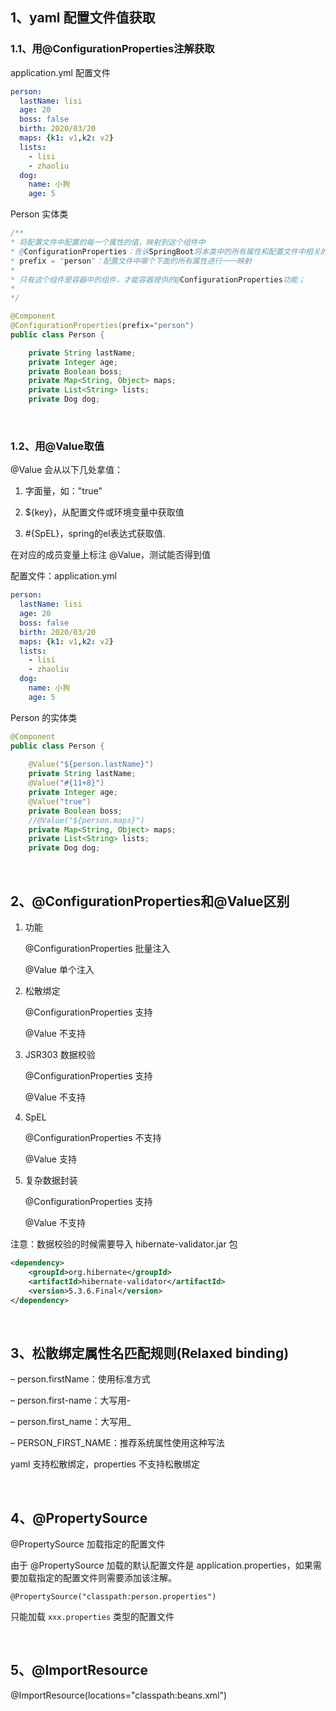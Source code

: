 ## 1、yaml 配置文件值获取

### 1.1、用@ConfigurationProperties注解获取

application.yml 配置文件

~~~yml
person:
  lastName: lisi
  age: 20
  boss: false
  birth: 2020/03/20
  maps: {k1: v1,k2: v2}
  lists:
    - lisi
    - zhaoliu
  dog:
    name: 小狗
    age: 5
~~~

Person 实体类

~~~java
/**
* 将配置文件中配置的每一个属性的值，映射到这个组件中
* @ConfigurationProperties：告诉SpringBoot将本类中的所有属性和配置文件中相关的配置进行绑定；
* prefix = "person"：配置文件中哪个下面的所有属性进行一一映射
*
* 只有这个组件是容器中的组件，才能容器提供的@ConfigurationProperties功能；
*
*/

@Component
@ConfigurationProperties(prefix="person")
public class Person {

	private String lastName;
	private Integer age;
	private Boolean boss;
	private Map<String, Object> maps;
	private List<String> lists;
	private Dog dog;
~~~

<br>

### 1.2、用@Value取值

@Value 会从以下几处拿值：

1. 字面量，如："true"

2. ${key}，从配置文件或环境变量中获取值

3. #{SpEL}，spring的el表达式获取值.

 在对应的成员变量上标注 @Value，测试能否得到值

配置文件：application.yml

~~~yml
person:
  lastName: lisi
  age: 20
  boss: false
  birth: 2020/03/20
  maps: {k1: v1,k2: v2}
  lists:
    - lisi
    - zhaoliu
  dog:
    name: 小狗
    age: 5
~~~

Person 的实体类

~~~java
@Component
public class Person {
	
	@Value("${person.lastName}")
	private String lastName;
	@Value("#{11+8}")
	private Integer age;
	@Value("true")
	private Boolean boss;
	//@Value("${person.maps}")
	private Map<String, Object> maps;
	private List<String> lists;
	private Dog dog;
~~~

<br>

## 2、@ConfigurationProperties和@Value区别

1. 功能

   @ConfigurationProperties 批量注入

   @Value 单个注入

2. 松散绑定

   @ConfigurationProperties 支持

   @Value 不支持

3. JSR303 数据校验

   @ConfigurationProperties 支持

   @Value 不支持

4. SpEL

   @ConfigurationProperties 不支持

   @Value 支持

5. 复杂数据封装

   @ConfigurationProperties 支持

   @Value 不支持

注意：数据校验的时候需要导入 hibernate-validator.jar 包

~~~xml
<dependency>
    <groupId>org.hibernate</groupId>
    <artifactId>hibernate-validator</artifactId>
    <version>5.3.6.Final</version>
</dependency>
~~~

<br>

## 3、松散绑定属性名匹配规则(Relaxed binding)

– person.firstName：使用标准方式

– person.first-name：大写用-

– person.first_name：大写用_

– PERSON_FIRST_NAME：推荐系统属性使用这种写法

yaml 支持松散绑定，properties 不支持松散绑定

<br>

## 4、@PropertySource

@PropertySource 加载指定的配置文件

由于 @PropertySource 加载的默认配置文件是 application.properties，如果需要加载指定的配置文件则需要添加该注解。

`@PropertySource("classpath:person.properties")`

只能加载 `xxx.properties` 类型的配置文件

<br>

## 5、@ImportResource

@ImportResource(locations="classpath:beans.xml")